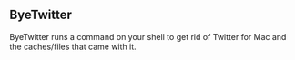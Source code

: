ByeTwitter
----

ByeTwitter runs a command on your shell to get rid of Twitter for Mac and the caches/files that came with it.  